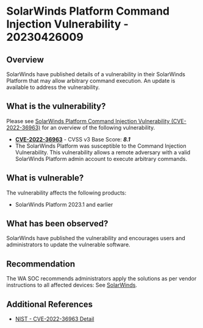 # SolarWinds Platform Command Injection Vulnerability - 20230426009

## Overview

SolarWinds have published details of a vulnerability in their SolarWinds Platform that may allow arbitrary command execution. An update is available to address the vulnerability.

## What is the vulnerability?

Please see [SolarWinds Platform Command Injection Vulnerability (CVE-2022-36963)](https://www.solarwinds.com/trust-center/security-advisories/cve-2022-36963) for an overview of the following vulnerability.

- [**CVE-2022-36963**](https://cve.mitre.org/cgi-bin/cvename.cgi?name=CVE-2022-36963) - CVSS v3 Base Score: ***8.1***
- The SolarWinds Platform was susceptible to the Command Injection Vulnerability. This vulnerability allows a remote adversary with a valid SolarWinds Platform admin account to execute arbitrary commands.

## What is vulnerable?

The vulnerability affects the following products:

- SolarWinds Platform 2023.1 and earlier

## What has been observed?

SolarWinds have published the vulnerability and encourages users and administrators to update the vulnerable software.

## Recommendation

The WA SOC recommends administrators apply the solutions as per vendor instructions to all affected devices: See [SolarWinds](https://www.solarwinds.com/trust-center/security-advisories/cve-2022-36963).

## Additional References

- [NIST - CVE-2022-36963 Detail](https://nvd.nist.gov/vuln/detail/CVE-2022-36963)
